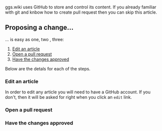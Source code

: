 ggs.wiki uses GitHub to store and control its content. If you already familiar with git and knbow how to create pull request then you can skip this article.

## Proposing a change...

... is easy as one, two , three:
1. [Edit an article](#edit-an-article)
2. [Open a pull request](#open-a-pull-request)
3. [Have the changes approved](#have-the-changes-approved)

Below are the detals for each of the steps.

### Edit an article

In order to edit any article you will need to have a GitHub account. If you don't, then it will be asked for right when you click an `edit` link.



### Open a pull request

### Have the changes approved
